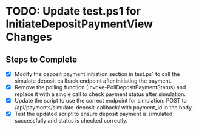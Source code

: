 # TODO: Update test.ps1 for InitiateDepositPaymentView Changes

## Steps to Complete
- [x] Modify the deposit payment initiation section in test.ps1 to call the simulate deposit callback endpoint after initiating the payment.
- [x] Remove the polling function (Invoke-PollDepositPaymentStatus) and replace it with a single call to check payment status after simulation.
- [x] Update the script to use the correct endpoint for simulation: POST to /api/payments/simulate-deposit-callback/ with payment_id in the body.
- [x] Test the updated script to ensure deposit payment is simulated successfully and status is checked correctly.
